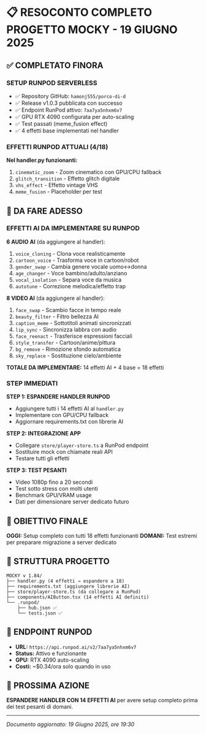 # 📋 RESOCONTO COMPLETO PROGETTO MOCKY - 19 GIUGNO 2025

## ✅ COMPLETATO FINORA

### SETUP RUNPOD SERVERLESS
- ✅ Repository GitHub: `hamonj555/porco-di-d`
- ✅ Release v1.0.3 pubblicata con successo
- ✅ Endpoint RunPod attivo: `7aa7ya5nhxm6v7`
- ✅ GPU RTX 4090 configurata per auto-scaling
- ✅ Test passati (meme_fusion effect)
- ✅ 4 effetti base implementati nel handler

### EFFETTI RUNPOD ATTUALI (4/18)
**Nel handler.py funzionanti:**
1. `cinematic_zoom` - Zoom cinematico con GPU/CPU fallback
2. `glitch_transition` - Effetto glitch digitale
3. `vhs_effect` - Effetto vintage VHS
4. `meme_fusion` - Placeholder per test

## 🔄 DA FARE ADESSO

### EFFETTI AI DA IMPLEMENTARE SU RUNPOD

**6 AUDIO AI** (da aggiungere al handler):
1. `voice_cloning` - Clona voce realisticamente
2. `cartoon_voice` - Trasforma voce in cartoon/robot
3. `gender_swap` - Cambia genere vocale uomo↔donna
4. `age_changer` - Voce bambino/adulto/anziano
5. `vocal_isolation` - Separa voce da musica
6. `autotune` - Correzione melodica/effetto trap

**8 VIDEO AI** (da aggiungere al handler):
1. `face_swap` - Scambio facce in tempo reale
2. `beauty_filter` - Filtro bellezza AI
3. `caption_meme` - Sottotitoli animati sincronizzati
4. `lip_sync` - Sincronizza labbra con audio
5. `face_reenact` - Trasferisce espressioni facciali
6. `style_transfer` - Cartoon/anime/pittura
7. `bg_remove` - Rimozione sfondo automatica
8. `sky_replace` - Sostituzione cielo/ambiente

**TOTALE DA IMPLEMENTARE:** 14 effetti AI + 4 base = 18 effetti

### STEP IMMEDIATI

**STEP 1: ESPANDERE HANDLER RUNPOD**
- Aggiungere tutti i 14 effetti AI al `handler.py`
- Implementare con GPU/CPU fallback
- Aggiornare requirements.txt con librerie AI

**STEP 2: INTEGRAZIONE APP**
- Collegare `store/player-store.ts` a RunPod endpoint
- Sostituire mock con chiamate reali API
- Testare tutti gli effetti

**STEP 3: TEST PESANTI**
- Video 1080p fino a 20 secondi
- Test sotto stress con molti utenti
- Benchmark GPU/VRAM usage
- Dati per dimensionare server dedicato futuro

## 🎯 OBIETTIVO FINALE

**OGGI:** Setup completo con tutti 18 effetti funzionanti
**DOMANI:** Test estremi per preparare migrazione a server dedicato

## 📁 STRUTTURA PROGETTO

```
MOCKY v 1.84/
├── handler.py (4 effetti → espandere a 18)
├── requirements.txt (aggiungere librerie AI)
├── store/player-store.ts (da collegare a RunPod)
├── components/AIButton.tsx (14 effetti AI definiti)
└── .runpod/
    ├── hub.json ✅
    └── tests.json ✅
```

## 🔧 ENDPOINT RUNPOD

- **URL:** `https://api.runpod.ai/v2/7aa7ya5nhxm6v7`
- **Status:** Attivo e funzionante
- **GPU:** RTX 4090 auto-scaling
- **Costi:** ~$0.34/ora solo quando in uso

## 🚀 PROSSIMA AZIONE

**ESPANDERE HANDLER CON 14 EFFETTI AI** per avere setup completo prima dei test pesanti di domani.

---
*Documento aggiornato: 19 Giugno 2025, ore 19:30*